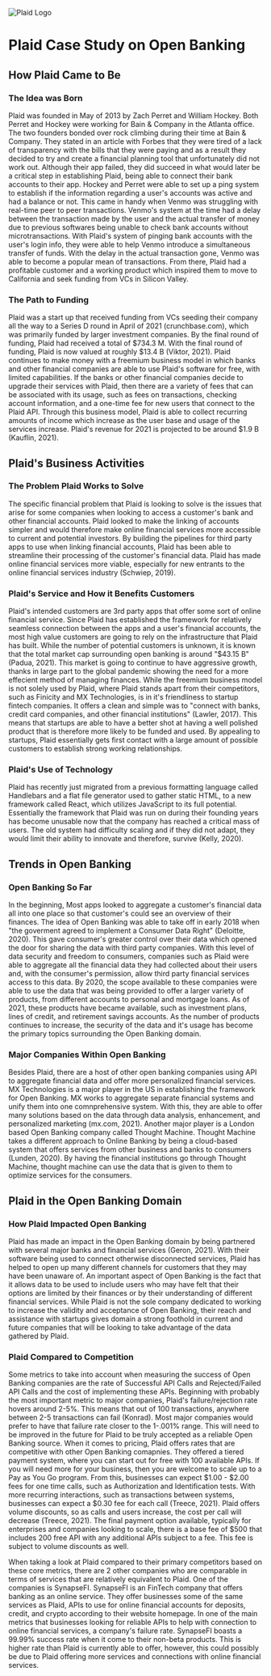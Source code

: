 ![Plaid Logo](https://www.logo.wine/a/logo/Plaid_(company)/Plaid_(company)-White-Dark-Background-Logo.wine.svg)
# Plaid Case Study on Open Banking
## How Plaid Came to Be
### The Idea was Born

Plaid was founded in May of 2013 by Zach Perret and William Hockey. Both Perret and Hockey were working for Bain & Company in the Atlanta office. The two founders bonded over rock climbing during their time at Bain & Company. They stated in an article with Forbes that they were tired of a lack of transparency with the bills    that they were paying and as a result they decided to try and create a financial planning tool that unfortunately did not work out. Although their app failed,      they did succeed in what would later be a critical step in establishing Plaid, being able to connect their bank accounts to their app. Hockey and Perret were able to set up a ping system to establish if the information regarding a user's accounts was active and had a balance or not. This came in handy when Venmo was struggling with real-time peer to peer transactions. Venmo's system at the time had a delay between the transaction made by the user and the actual transfer of money due to previous softwares being unable to check bank accounts without microtransactions. With Plaid's system of pinging bank accounts with the user's login info, they were able to help Venmo introduce a simultaneous transfer of funds. With the delay in the actual transaction gone, Venmo was able to become a popular mean of transactions. From there, Plaid had a profitable customer and a working product which inspired them to move to California and seek funding from VCs in Silicon Valley.

### The Path to Funding

Plaid was a start up that received funding from VCs seeding their company all the way to a Series D round in April of 2021 (crunchbase.com), which was primarily funded by larger investment companies. By the final round of funding, Plaid had received a total of $734.3 M. With the final round of funding, Plaid is now valued at roughly $13.4 B (Viktor, 2021). Plaid continues to make money with a freemium business model in which banks and other financial companies are able to use Plaid's software for free, with limited capabilities. If the banks or other financial companies decide to upgrade their services with Plaid, then there are a variety of fees that can be  associated with its usage, such as fees on transactions, checking account information, and a one-time fee for new users that connect to the Plaid API. Through this business model, Plaid is able to collect recurring amounts of income which increase as the user base and usage of the services increase. Plaid's revenue for 2021 is projected to be around $1.9 B (Kauflin, 2021).

## Plaid's Business Activities
### The Problem Plaid Works to Solve
The specific financial problem that Plaid is looking to solve is the issues that arise for some companies when looking to access a customer's bank and other        financial accounts. Plaid looked to make the linking of accounts simpler and would therefore make online financial services more accessible to current and          potential investors. By building the pipelines for third party apps to use when linking financial accounts, Plaid has been able to streamline their processing of    the customer's financial data. Plaid has made online financial services more viable, especially for new entrants to the online financial services industry (Schwiep, 2019).

### Plaid's Service and How it Benefits Customers
Plaid's intended customers are 3rd party apps that offer some sort of online financial service. Since Plaid has established the framework for relatively seamless    connection between the apps and a user's financial accounts, the most high value customers are going to rely on the infrastructure that Plaid has built. While      the number of potential customers is unknown, it is known that the total market cap surrounding open banking is around "$43.15 B" (Padua, 2021). This market is going to continue to have aggressive growth, thanks in large part to the global pandemic showing the need for a more effecient method of managing finances. While the freemium business model is not solely used by Plaid, where Plaid stands apart from their competitors, such as Finicity and MX Technologies, is in it's friendliness to startup fintech companies. It offers a clean and simple was to "connect with banks, credit card companies, and other financial institutions" (Lawler, 2017). This means that startups are able to have a better shot at having a well polished product that is therefore more likely to be funded and used. By appealing to startups, Plaid essentially gets first contact with a large amount of possible customers to establish strong working relationships.

### Plaid's Use of Technology
Plaid has recently just migrated from a previous formatting language called Handlebars and a flat file generator used to gather static HTML, to a new framework      called React, which utilizes JavaScript to its full potential. Essentially the framework that Plaid was run on during their founding years has become unusable      now that the company has reached a critical mass of users. The old system had difficulty scaling and if they did not adapt, they would limit their ability to        innovate and therefore, survive (Kelly, 2020).

## Trends in Open Banking
### Open Banking So Far
In the beginning, Most apps looked to aggregate a customer's financial data all into one place so that customer's could see an overview of their finances. The idea of Open Banking was able to take off in early 2018 when "the goverment agreed to implement a Consumer Data Right" (Deloitte, 2020). This gave consumer's greater control over their data which opened the door for sharing the data with third party companies. With this level of data security and freedom to consumers, companies such as Plaid were able to aggregate all the financial data they had collected about their users and, with the consumer's permission, allow third party financial services access to this data. By 2020, the  scope available to these companies were able to use the data that was being provided to offer a larger variety of products, from different accounts to personal and mortgage loans. As of 2021, these products have became available, such as investment plans, lines of credit, and retirement savings accounts. As the number of products continues to increase, the security of the data and it's usage has become the primary topics surrounding the Open Banking domain.

### Major Companies Within Open Banking
Besides Plaid, there are a host of other open banking companies using API to aggregate financial data and offer more personalized financial services. MX             Technologies is a major player in the US in establishing the framework for Open Banking. MX works to aggregate separate financial systems and unify them into       one comnprehensive system. With this, they are able to offer many solutions based on the data through data analysis, enhancement, and personalized marketing (mx.com, 2021). Another major player is a London based Open Banking company called Thought Machine. Thought Machine takes a different approach to Online Banking by being a cloud-based system that offers services from other business and banks to consumers (Lunden, 2020). By having the financial institutions go through Thought Machine, thought machine can use the data that is given to them to optimize services for the consumers.

## Plaid in the Open Banking Domain
### How Plaid Impacted Open Banking
Plaid has made an impact in the Open Banking domain by being partnered with several major banks and financial services (Geron, 2021). With their software being used to connect otherwise disconnected services, Plaid has helped to open up many different channels for customers that they may have been unaware of. An important aspect of Open Banking is the fact that it allows data to be used to include users who may have felt that their options are limited by their finances or by their    understanding of different financial services. While Plaid is not the sole company dedicated to working to increase the validity and acceptance of Open Banking,     their reach and assistance with startups gives domain a strong foothold in current and future companies that will be looking to take advantage of the data           gathered by Plaid.

### Plaid Compared to Competition
Some metrics to take into account when measuring the success of Open Banking companies are the rate of Successful API Calls and Rejected/Failed API Calls and       the cost of implementing these APIs. Beginning with probably the most important metric to major companies, Plaid's failure/rejection rate hovers around 2-5%.       This means that out of 100 transactions, anywhere between 2-5 transactions can fail (Konrad). Most major companies would prefer to have that failure rate closer to the 1-.001% range. This will need to be improved in the future for Plaid to be truly accepted as a reliable Open Banking source. When it comes to pricing, Plaid  offers rates that are competitive with other Open Banking comapnies. They offered a tiered payment system, where you can start out for free with 100 available       APIs. If you will need more for your business, then you are welcome to scale up to a Pay as You Go program. From this, businesses can expect $1.00 - $2.00 fees     for one time calls, such as Authorization and Identification tests. With more recurring interactions, such as transactions between systems, businesses can           expect a $0.30 fee for each call (Treece, 2021). Plaid offers volume discounts, so as calls and users increase, the cost per call will decrease (Treece, 2021). The final payment option available, typically for enterprises and companies looking to scale, there is a base fee of $500 that includes 200 free API with any additional APIs subject to a fee. This fee is subject to volume discounts as well. 

When taking a look at Plaid compared to their primary competitors based on these core metrics, there are 2 other companies who are comparable in terms of services that are relatively equivalent to Plaid. One of the companies is SynapseFI. SynapseFI is an FinTech company that offers banking as an online service. They offer businesses some of the same services as Plaid, APIs to use for online financial accounts for deposits, credit, and crypto according to their website homepage. In one of the main metrics that businesses looking for reliable APIs to help with connection to online financial services, a company's failure rate. SynapseFI boasts a 99.99% success rate when it come to their non-beta products. This is higher rate than Plaid is currently able to offer, however, this could possibly be due to Plaid offering more services and connections with online financial services.
